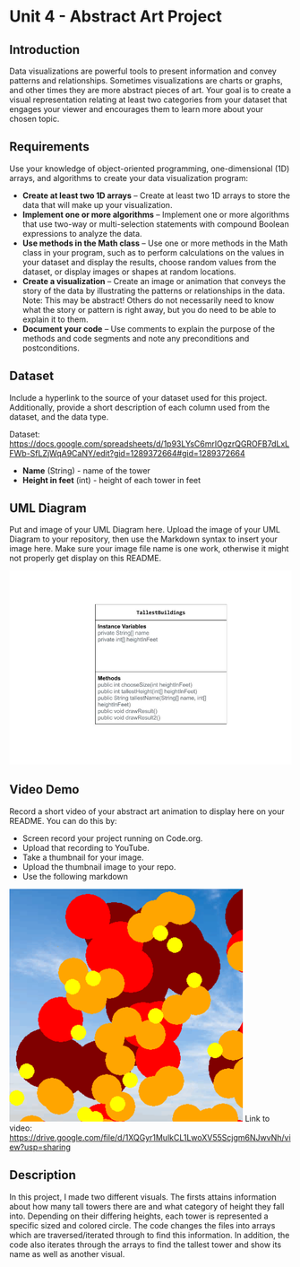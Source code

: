 # Unit 4 - Abstract Art Project

## Introduction

Data visualizations are powerful tools to present information and convey patterns and relationships. Sometimes visualizations are charts or graphs, and other times they are more abstract pieces of art. Your goal is to create a visual representation relating at least two categories from your dataset that engages your viewer and encourages them to learn more about your chosen topic.

## Requirements

Use your knowledge of object-oriented programming, one-dimensional (1D) arrays, and algorithms to create your data visualization program:

- **Create at least two 1D arrays** – Create at least two 1D arrays to store the data that will make up your visualization.
- **Implement one or more algorithms** – Implement one or more algorithms that use two-way or multi-selection statements with compound Boolean expressions to analyze the data.
- **Use methods in the Math class** – Use one or more methods in the Math class in your program, such as to perform calculations on the values in your dataset and display the results, choose random values from the dataset, or display images or shapes at random locations.
- **Create a visualization** – Create an image or animation that conveys the story of the data by illustrating the patterns or relationships in the data.
  Note: This may be abstract! Others do not necessarily need to know what the story or pattern is right away, but you do need to be able to explain it to them.
- **Document your code** – Use comments to explain the purpose of the methods and code segments and note any preconditions and postconditions.

## Dataset

Include a hyperlink to the source of your dataset used for this project. Additionally, provide a short description of each column used from the dataset, and the data type.

Dataset: https://docs.google.com/spreadsheets/d/1p93LYsC6mrlOgzrQGROFB7dLxLFWb-SfLZjWqA9CaNY/edit?gid=1289372664#gid=1289372664

- **Name** (String) - name of the tower
- **Height in feet** (int) - height of each tower in feet

## UML Diagram

Put and image of your UML Diagram here. Upload the image of your UML Diagram to your repository, then use the Markdown syntax to insert your image here. Make sure your image file name is one work, otherwise it might not properly get display on this README.

![UML Diagram for my project](Copy%20of%20(Unit%204)%20UML%20Diagram.jpg)

## Video Demo

Record a short video of your abstract art animation to display here on your README. You can do this by:

- Screen record your project running on Code.org.
- Upload that recording to YouTube.
- Take a thumbnail for your image.
- Upload the thumbnail image to your repo.
- Use the following markdown

[![Thumbnail for my projet](Screenshot%202024-12-10%20142317.png)]([youtube-URL-here](https://drive.google.com/file/d/1XQGyr1MulkCL1LwoXV55Scjgm6NJwvNh/view?usp=sharing))
Link to video: https://drive.google.com/file/d/1XQGyr1MulkCL1LwoXV55Scjgm6NJwvNh/view?usp=sharing

## Description

In this project, I made two different visuals. The firsts attains information about how many tall towers there are and what category of height they fall into. Depending on their differing heights, each tower is represented a specific sized and colored circle. The code changes the files into arrays which are traversed/iterated through to find this information. In addition, the code also iterates through the arrays to find the tallest tower and show its name as well as another visual. 